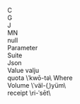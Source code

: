 C  
G  
J  
MN  
null  
Parameter  
Suite  
Json  
Value valju  
quota \\ˈkwō-tə\\
Where  
Volume \\ˈväl-(ˌ)yüm\\  
receipt \\ri-ˈsēt\\
